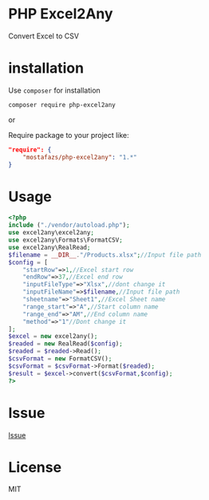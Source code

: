 # PHP Excel2Any
Convert Excel to CSV

# installation
Use `composer` for installation

`composer require php-excel2any`


or

Require package to your project like:

```json
"require": {
    "mostafazs/php-excel2any": "1.*"
}
```

# Usage
```php
<?php
include ("./vendor/autoload.php");
use excel2any\excel2any;
use excel2any\Formats\FormatCSV;
use excel2any\RealRead;
$filename = __DIR__."/Products.xlsx";//Input file path
$config = [
    "startRow"=>1,//Excel start row
    "endRow"=>37,//Excel end row
    "inputFileType"=>"Xlsx",//dont change it
    "inputFileName"=>$filename,//Input file path
    "sheetname"=>"Sheet1",//Excel Sheet name
    "range_start"=>"A",//Start column name
    "range_end"=>"AM",//End column name
    "method"=>"1"//Dont change it
];
$excel = new excel2any();
$readed = new RealRead($config);
$readed = $readed->Read();
$csvFormat = new FormatCSV();
$csvFormat = $csvFormat->Format($readed);
$result = $excel->convert($csvFormat,$config);
?>
```

# Issue
[Issue](https://github.com/mostafazs/php-excel2any/issues)

# License
MIT